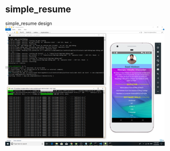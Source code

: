 # simple_resume
simple_resume design
<img src ="https://github.com/saadabdeen/simple_resume/blob/master/mobile%20cv.PNG"/>
